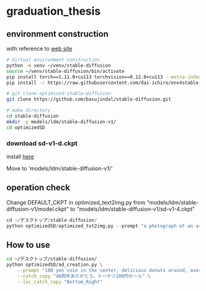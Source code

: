 # graduation_thesis

## environment construction

with reference to [web site](https://touch-sp.hatenablog.com/entry/2022/10/11/145610)
```bash
# Virtual environment construction
python -m venv ~/venv/stable-diffusion
source ~/venv/stable-diffusion/bin/activate
pip install torch==1.11.0+cu113 torchvision==0.12.0+cu113 --extra-index-url https://download.pytorch.org/whl/cu113
pip install -r https://raw.githubusercontent.com/dai-ichiro/env4stable-diffusion/main/requirements4OptimizedSD.txt

# git clone optimized-stable-diffusion
git clone https://github.com/basujindal/stable-diffusion.git

# make directory
cd stable-diffusion
mkdir -p models/ldm/stable-diffusion-v1/
cd optimizedSD
```
### download sd-v1-d.ckpt
install [here](https://huggingface.co/CompVis/stable-diffusion-v-1-4-original)

Move to 'models/ldm/stable-diffusion-v1/'

## operation check

Change DEFAULT_CKPT in optimized_text2img.py from "models/ldm/stable-diffusion-v1/model.ckpt" to "models/ldm/stable-diffusion-v1/sd-v1-4.ckpt"
```python
cd ~/デスクトップ/stable-diffusion/
python optimizedSD/optimized_txt2img.py --prompt "a photograph of an astronaut riding a horse"
```

## How to use

```bash
cd ~/デスクトップ/stable-diffusion/
python optimizedSD/ad_creation.py \
    --prompt "100 yen coin in the center, delicious donuts around, overall black background, leaflet advertisement" \
    --catch_copy "40周年ありがとう。ドーナツ100円セール" \
    --loc_catch_copy "Bottom_Right"
```